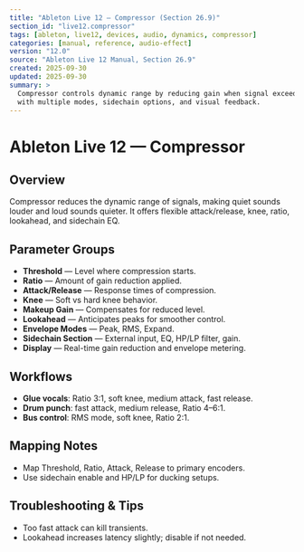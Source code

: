 ```yaml
---
title: "Ableton Live 12 — Compressor (Section 26.9)"
section_id: "live12.compressor"
tags: [ableton, live12, devices, audio, dynamics, compressor]
categories: [manual, reference, audio-effect]
version: "12.0"
source: "Ableton Live 12 Manual, Section 26.9"
created: 2025-09-30
updated: 2025-09-30
summary: >
  Compressor controls dynamic range by reducing gain when signal exceeds a threshold,
  with multiple modes, sidechain options, and visual feedback.
---
```


# Ableton Live 12 — Compressor

## Overview
Compressor reduces the dynamic range of signals, making quiet sounds louder and loud sounds quieter. 
It offers flexible attack/release, knee, ratio, lookahead, and sidechain EQ.

## Parameter Groups
- **Threshold** — Level where compression starts.
- **Ratio** — Amount of gain reduction applied.
- **Attack/Release** — Response times of compression.
- **Knee** — Soft vs hard knee behavior.
- **Makeup Gain** — Compensates for reduced level.
- **Lookahead** — Anticipates peaks for smoother control.
- **Envelope Modes** — Peak, RMS, Expand.
- **Sidechain Section** — External input, EQ, HP/LP filter, gain.
- **Display** — Real-time gain reduction and envelope metering.

## Workflows
- **Glue vocals**: Ratio 3:1, soft knee, medium attack, fast release.
- **Drum punch**: fast attack, medium release, Ratio 4–6:1.
- **Bus control**: RMS mode, soft knee, Ratio 2:1.

## Mapping Notes
- Map Threshold, Ratio, Attack, Release to primary encoders.
- Use sidechain enable and HP/LP for ducking setups.

## Troubleshooting & Tips
- Too fast attack can kill transients.
- Lookahead increases latency slightly; disable if not needed.
